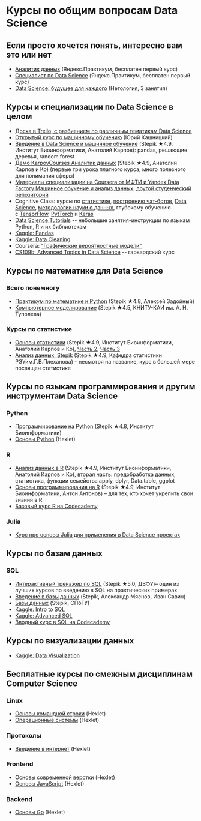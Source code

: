 # Курсы по общим вопросам Data Science

## Если просто хочется понять, интересно вам это или нет

- [Аналитик данных](https://praktikum.yandex.ru/data-analyst) (Яндекс.Практикум, бесплатен первый курс)
- [Специалист по Data Science](https://praktikum.yandex.ru/data-scientist) (Яндекс.Практикум, бесплатен первый курс)
- [Data Science: будущее для каждого](https://netology.ru/programs/dsfuture) (Нетология, 3 занятия)

## Курсы и специализации по Data Science в целом

- [Доска в Trello, с разбиением по различным тематикам Data Science](https://trello.com/b/rbpEfMld/data-science)
- [Открытый курс по машинному обучению](https://www.youtube.com/playlist?list=PLVlY_7IJCMJdgcCtQfzj5j8OVB_Y0GJCl) (Юрий Кашницкий)
- [Введение в Data Science и машинное обучение](https://stepik.org/course/4852) (Stepik ★4.9, Институт Биоинформатики, Анатолий Карпов): pandas, решающие деревья, random forest
- [Демо KarpovCourses Аналитик данных](https://stepik.org/course/74457) (Stepik ★4.9, Анатолий Карпов и Ко) (первые три урока платного курса, много полезного для понимания сферы)
- [Материалы специализации на Coursera от МФТИ и Yandex Data Factory Машинное обучение и анализ данных](https://github.com/demidovakatya/mashinnoye-obucheniye/), [другой студенческий репозиторий](https://github.com/Coursera-machine-learning-data-analysis/course-materials)
- Cognitive Class: курсы по [статистике](https://www.youtube.com/watch?v=7rKQBKQOIQw&list=PL-XeOa5hMEYxprJm93wFRM49E5V0ffsfY), [построению чат-ботов](https://www.youtube.com/watch?v=6_l9Zxt4UL4&list=PL-XeOa5hMEYwOlGWMx-uVUpcKeJRggiv5), [Data Science](https://www.youtube.com/watch?v=z1kPKBdYks4&list=PL-XeOa5hMEYz5U0wAu1EvOuG-ndOEoaQr), [методологии науки о данных](https://www.youtube.com/watch?v=gE6Ya-8OB78&list=PL-XeOa5hMEYzF11WYSfDnaiSJIFY5zttH), глубокому обучению с [TensorFlow](https://www.youtube.com/watch?v=MrijcdNl_U4&list=PL-XeOa5hMEYxNzHM7YLRjIwE1k3VQpqEh), [PytTorch](https://www.youtube.com/watch?v=AIVtAiK7Thc&list=PL-XeOa5hMEYw3O0nbqiPagDnWaMSvd-Y0) и [Keras](https://www.youtube.com/watch?v=X1NkMZ5euFw&list=PL-XeOa5hMEYzE-0Om7as8e5dJmSTAS2tm)
- [Data Science Tutorials](https://www.youtube.com/channel/UCk5tiFqPvdjsl7yT4mmokmg/playlists) -- небольшие занятия-инструкции по языкам Python, R и их библиотекам
- [Kaggle: Pandas](https://www.kaggle.com/learn/pandas)
- [Kaggle: Data Cleaning](https://www.kaggle.com/learn/data-cleaning)
- Coursera: ["Графические вероятностные модели"](https://www.coursera.org/specializations/probabilistic-graphical-models)
- [CS109b: Advanced Topics in Data Science](https://harvard-iacs.github.io/2020-CS109B/) -- гарвардский курс

## Курсы по математике для Data Science

### Всего понемногу

- [Практикум по математике и Python](https://stepik.org/3356) (Stepik ★4.8, Алексей Задойный)
- [Компьютерное моделирование](https://stepik.org/61480) (Stepik ★4.5, КНИТУ-КАИ им. А. Н. Туполева)

### Курсы по статистике

- [Основы статистики](https://stepik.org/76) (Stepik ★4.9, Институт Биоинформатики, Анатолий Карпов и Ко), [Часть 2](https://stepik.org/course/524), [Часть 3](https://stepik.org/course/2152)
- [Анализ данных, Stepik](https://stepik.org/57623) (Stepik ★4.9, Кафедра статистики РЭУим.Г.В.Плеханова) – несмотря на название, курс в большей мере посвящен статистике

## Курсы по языкам программирования и другим инструментам Data Science

### Python
- [Программирование на Python](https://stepik.org/67) (Stepik ★4.8, Институт Биоинформатики)
- [Основы Python](https://ru.hexlet.io/courses/js-basics) (Hexlet)

### R

- [Анализ данных в R](https://stepik.org/129) (Stepik ★4.9, Институт Биоинформатики, Анатолий Карпов и Ко), [вторая часть](https://stepik.org/course/724/): предобработка данных, статистика, функции семейства apply, dplyr, Data.table, ggplot
- [Основы программирования на R](https://stepik.org/497) (Stepik ★4.9, Институт Биоинформатики, Антон Антонов) – для тех, кто хочет укрепить свои знания в R
- [Базовый курс R на Codecademy](https://www.codecademy.com/learn/learn-r)

### Julia

- [Курс про основы Julia для применения в Data Science проектах](https://github.com/JuliaEvangelists/Julia-in-DS)

## Курсы по базам данных

### SQL

- [Интерактивный тренажер по SQL](https://stepik.org/course/63054) (Stepik ★5.0, ДВФУ)– один из лучших курсов по введению в SQL на практических примерах
- [Введение в базы данных](https://stepik.org/551) (Stepik, Александр Мяснов, Иван Савин)
- [Базы данных](https://stepik.org/2614) (Stepik, СПбГУ)
- [Kaggle: Intro to SQL](https://www.kaggle.com/learn/intro-to-sql)
- [Kaggle: Advanced SQL](https://www.kaggle.com/learn/advanced-sql)
- [Вводный курс в SQL на Codecademy](https://www.codecademy.com/learn/learn-sql)

## Курсы по визуализации данных

- [Kaggle: Data Visualization](https://www.kaggle.com/learn/data-visualization)

## Бесплатные курсы по смежным дисциплинам Computer Science

### Linux
- [Основы командной строки](https://ru.hexlet.io/courses/cli-basics) (Hexlet)
- [Операционные системы](https://ru.hexlet.io/courses/operating_systems) (Hexlet)

### Протоколы
- [Введение в интернет](https://ru.hexlet.io/courses/internet-fundamentals) (Hexlet)

### Frontend
- [Основы современной верстки](https://ru.hexlet.io/courses/layout-designer-basics) (Hexlet)
- [Основы JavaScript](https://ru.hexlet.io/courses/js-basics) (Hexlet)

### Backend
- [Основы Go](https://ru.hexlet.io/courses/go-basics) (Hexlet)